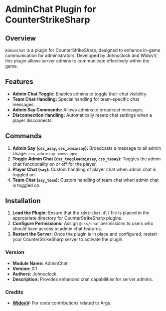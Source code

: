 # AdminChat Plugin for CounterStrikeSharp

## Overview
`AdminChat` is a plugin for CounterStrikeSharp, designed to enhance in-game communication for administrators. Developed by Johnoclock and WidovV, this plugin allows server admins to communicate effectively within the game.


## Features
- **Admin Chat Toggle:** Enables admins to toggle their chat visibility.
- **Team Chat Handling:** Special handling for team-specific chat messages.
- **Admin Say Commands:** Allows admins to broadcast messages.
- **Disconnection Handling:** Automatically resets chat settings when a player disconnects.

## Commands
1. **Admin Say (`css_asay`, `css_adminsay`):** Broadcasts a message to all admin Usage: `css_adminsay <message>`.
2. **Toggle Admin Chat (`css_toggleadminsay`, `css_tasay`):** Toggles the admin chat functionality on or off for the player.
3. **Player Chat (`say`):** Custom handling of player chat when admin chat is toggled on.
4. **Team Chat (`say_team`):** Custom handling of team chat when admin chat is toggled on.

## Installation
1. **Load the Plugin:** Ensure that the `AdminChat.dll` file is placed in the appropriate directory for CounterStrikeSharp plugins.
2. **Configure Permissions:** Assign `@css/chat` permissions to users who should have access to admin chat features.
3. **Restart the Server:** Once the plugin is in place and configured, restart your CounterStrikeSharp server to activate the plugin.

### Version
- **Module Name:** AdminChat
- **Version:** 0.1
- **Authors:** Johnoclock
- **Description:** Provides enhanced chat capabilities for server admins.


### **Credits**
- **[WidovV](https://github.com/WidovV):** For code contributions related to Args.
